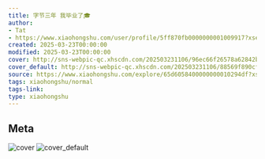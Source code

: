 ```yaml
---
title: 字节三年 我毕业了🎓
author:
- Tat
- https://www.xiaohongshu.com/user/profile/5ff870fb0000000001009917?xsec_token=undefined
created: 2025-03-23T00:00:00
modified: 2025-03-23T00:00:00
cover: http://sns-webpic-qc.xhscdn.com/202503231106/96ec66f26578a62842b32a5f3229fe16/1040g2sg30vemd9h566005nvoe3tg968npc1q97o!nc_n_webp_prv_1
cover_default: http://sns-webpic-qc.xhscdn.com/202503231106/88569f890cf6f98866f26d0e41397a66/1040g2sg30vemd9h566005nvoe3tg968npc1q97o!nc_n_webp_mw_1
source: https://www.xiaohongshu.com/explore/65d6058400000000010294df?xsec_token=ABgP_ZBw8rvHbMkq6E3cu4hnkcSW1pRQ34p5PItjKYiDQ=
tags: xiaohongshu/normal
tags-link:
type: xiaohongshu
---
```


## Meta

![cover](http://sns-webpic-qc.xhscdn.com/202503231106/96ec66f26578a62842b32a5f3229fe16/1040g2sg30vemd9h566005nvoe3tg968npc1q97o!nc_n_webp_prv_1)
![cover_default](http://sns-webpic-qc.xhscdn.com/202503231106/88569f890cf6f98866f26d0e41397a66/1040g2sg30vemd9h566005nvoe3tg968npc1q97o!nc_n_webp_mw_1)
